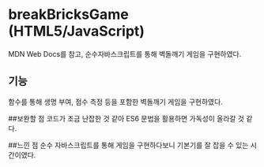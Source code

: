 # breakBricksGame (HTML5<canvas>/JavaScript)
MDN Web Docs를 참고, 순수자바스크립트를 통해 벽돌깨기 게임을 구현하였다.

## 기능
함수를 통해 생명 부여, 점수 측정 등을 포함한 벽돌깨기 게임을 구현하였다.

##보완할 점
코드가 조금 난잡한 것 같아 ES6 문법을 활용하면 가독성이 올라갈 것 같다.

##느낀 점
순수 자바스크립트를 통해 게임을 구현하다보니 기본기를 잘 잡을 수 있는 시간이였다.
